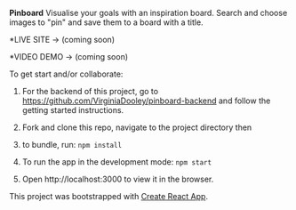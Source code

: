 **Pinboard**
Visualise your goals with an inspiration board. Search and choose images to "pin" and save them to a board with a title.

*LIVE SITE -> (coming soon)

*VIDEO DEMO -> (coming soon)

To get start and/or collaborate:

 1) For the backend of this project, go to https://github.com/VirginiaDooley/pinboard-backend and follow the getting started instructions.

 2) Fork and clone this repo, navigate to the project directory then

 3) to bundle, run: ```npm install```

 4) To run the app in the development mode: ```npm start```

 5) Open http://localhost:3000 to view it in the browser.

This project was bootstrapped with [Create React App](https://github.com/facebook/create-react-app).
